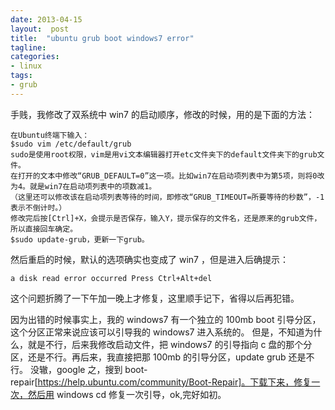 ```yaml
---
date: 2013-04-15
layout:  post
title:  "ubuntu grub boot windows7 error"
tagline:
categories:
- linux
tags:
- grub
---
```


手贱，我修改了双系统中 win7 的启动顺序，修改的时候，用的是下面的方法：

    在Ubuntu终端下输入：
    $sudo vim /etc/default/grub
    sudo是使用root权限，vim是用vi文本编辑器打开etc文件夹下的default文件夹下的grub文件。
    在打开的文本中修改“GRUB_DEFAULT=0”这一项。比如win7在启动项列表中为第5项，则将0改为4。就是win7在启动项列表中的项数减1。
    （这里还可以修改该在启动项列表等待的时间，即修改“GRUB_TIMEOUT=所要等待的秒数”，-1表示不倒计时。）
    修改完后按[Ctrl]+X，会提示是否保存，输入Y，提示保存的文件名，还是原来的grub文件，所以直接回车确定。
    $sudo update-grub，更新一下grub。

然后重启的时候，默认的选项确实也变成了 win7 ，但是进入后确提示：

    a disk read error occurred Press Ctrl+Alt+del

这个问题折腾了一下午加一晚上才修复，这里顺手记下，省得以后再犯错。

因为出错的时候事实上，我的 windows7 有一个独立的 100mb boot 引导分区，这个分区正常来说应该可以引导我的 windows7 进入系统的。
但是，不知道为什么，就是不行，后来我修改启动文件，把 windows7 的引导指向 c 盘的那个分区，还是不行。再后来，我直接把那 100mb 的引导分区，update grub 还是不行。
没辙，google 之，搜到 boot-repair[https://help.ubuntu.com/community/Boot-Repair]。下载下来，修复一次，然后用 windows cd 修复一次引导，ok,完好如初。
